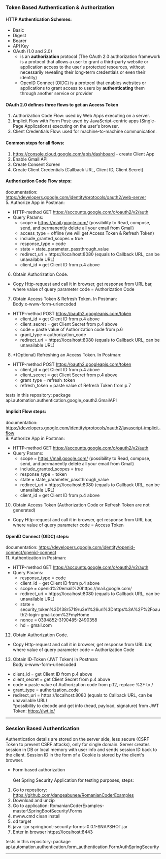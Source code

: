 ### Token Based Authentication & Authorization
#### HTTP Authentication Schemes:
 - Basic
 - Digest
 - Bearer
 - API Key
 - OAuth (1.0 and 2.0)
   - is an <b>authorization</b> protocol (The OAuth 2.0 authorization framework is a protocol 
 that allows a user to grant a third-party website or application access to the user's protected resources, 
 without necessarily revealing their long-term credentials or even their identity)
   - OpenID Connect (OIDC) is a protocol that enables websites or applications to grant access to users 
by <b>authenticating</b> them through another service or provider
 
#### OAuth 2.0 defines three flows to get an Access Token
1. Authorization Code Flow: used by Web Apps executing on a server.
2. Implicit Flow with Form Post: used by JavaScript-centric apps (Single-Page Applications) executing on the user's browser.
3. Client Credentials Flow: used for machine-to-machine communication.

#### Common steps for all flows:
1. https://console.cloud.google.com/apis/dashboard - create Client App
2. Enable Gmail API
3. Create Consent Screen
4. Create Client Credentials (Callback URL, Client ID, Client Secret)

#### Authorization Code Flow steps:
documentation: https://developers.google.com/identity/protocols/oauth2/web-server<br>
5. Authorize App in Postman:
 - HTTP-method GET https://accounts.google.com/o/oauth2/v2/auth
 - Query Params:
   - scope = https://mail.google.com/ (possibility to Read, compose, send, and permanently delete all your email from Gmail)
   - access_type = offline (we will get Access Token & Refresh Token)
   - include_granted_scopes = true
   - response_type = code
   - state = state_parameter_passthrough_value
   - redirect_uri = https://localhost:8080 (equals to Callback URL, can be unavailable URL)
   - client_id = get Client ID from p.4 above<br>
6. Obtain Authorization Code. 
 - Copy Http-request and call it in browser, get response from URL bar, 
 where value of query parameter code = Authorization Code
7. Obtain Access Token & Refresh Token. In Postman:<br>
   Body x-www-form-urlencoded
 - HTTP-method POST https://oauth2.googleapis.com/token
    - client_id = get Client ID from p.4 above<br>
    - client_secret = get Client Secret from p.4 above<br>
    - code = paste value of Authorization code from p.6
    - grant_type = authorization_code
    - redirect_uri = https://localhost:8080 (equals to Callback URL, can be unavailable URL)
8. *(Optional) Refreshing an Access Token. In Postman:
 - HTTP-method POST https://oauth2.googleapis.com/token
     - client_id = get Client ID from p.4 above<br>
     - client_secret = get Client Secret from p.4 above<br>
     - grant_type = refresh_token
     - refresh_token = paste value of Refresh Token from p.7<br>

tests in this repository: package api.automation.authentication.google_oauth2.GmailAPI
 
#### Implicit Flow steps:
documentation: https://developers.google.com/identity/protocols/oauth2/javascript-implicit-flow<br>
9. Authorize App in Postman:
- HTTP-method GET https://accounts.google.com/o/oauth2/v2/auth
- Query Params:
    - scope = https://mail.google.com/ (possibility to Read, compose, send, and permanently delete all your email from Gmail)
    - include_granted_scopes = true
    - response_type = token
    - state = state_parameter_passthrough_value
    - redirect_uri = https://localhost:8080 (equals to Callback URL, can be unavailable URL)
    - client_id = get Client ID from p.4 above<br>
10. Obtain Access Token (Authorization Code or Refresh Token are not generated)
- Copy Http-request and call it in browser, get response from URL bar,
where value of query parameter code = Access Token

#### OpenID Connect (OIDC) steps:
documentation: https://developers.google.com/identity/openid-connect/openid-connect<br>
11. Authentication in Postman:
- HTTP-method GET https://accounts.google.com/o/oauth2/v2/auth
- Query Params:
    - response_type = code
    - client_id = get Client ID from p.4 above<br>
    - scope = openid%20email%20https://mail.google.com/
    - redirect_uri = https://localhost:8080 (equals to Callback URL, can be unavailable URL)
    - state = security_token%3D138r5719ru3e1%26url%3Dhttps%3A%2F%2Foauth2-login-gmail.com%2FmyHome
    - nonce = 0394852-3190485-2490358
    - hd = gmail.com
12. Obtain Authorization Code.
- Copy Http-request and call it in browser, get response from URL bar,
where value of query parameter code = Authorization Code
13. Obtain ID-Token (JWT Token) in Postman:<br>
Body x-www-form-urlencoded
 - client_id = get Client ID from p.4 above<br>
 - client_secret = get Client Secret from p.4 above<br>
 - code = paste value of Authorization code from p.12, replace %2F to /
 - grant_type = authorization_code
 - redirect_uri = https://localhost:8080 (equals to Callback URL, can be unavailable URL)<br>
*possibility to decode and get info (head, payload, signature) from JWT Token: https://jwt.io/

***

### Session Based Authentication
Authentication details are stored on the server side, less secure (CSRF Token to prevent CSRF attacks), only for single domain.
Server creates session in DB or local memory with user info and sends session ID back to the client.
Session ID in the form of a Cookie is stored by the client's browser.
 - Form based authorization<br><br>
Get Spring Security Application for testing purposes, steps:
1. Go to repository: https://github.com/dangeabunea/RomanianCoderExamples 
2. Download and unzip
3. Go to application: RomanianCoderExamples-master\SpringBootSecurity\Forms
4. mvnw.cmd clean install
5. cd target
6. java -jar springboot-security-forms-0.0.1-SNAPSHOT.jar
7. Enter in browser https://localhost:8443<br>

tests in this repository: package api.automation.authentication.form_authentication.FormAuthSpringSecurity
***

